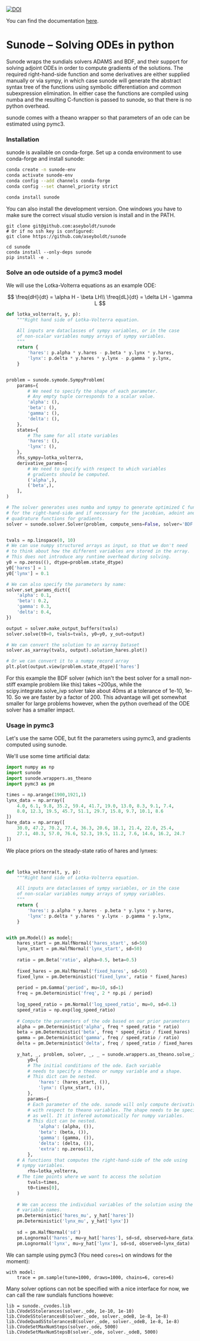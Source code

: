 [![DOI](https://zenodo.org/badge/DOI/10.5281/zenodo.4058330.svg)](https://doi.org/10.5281/zenodo.4058330)


You can find the documentation [here](https://sunode.readthedocs.io/en/latest/index.html).

# Sunode – Solving ODEs in python

Sunode wraps the sundials solvers ADAMS and BDF, and their support for solving
adjoint ODEs in order to compute gradients of the solutions.  The required
right-hand-side function and some derivatives are either supplied manually or
via sympy, in which case sunode will generate the abstract syntax tree of the
functions using symbolic differentiation and common subexpression elimination.
In either case the functions are compiled using numba and the resulting
C-function is passed to sunode, so that there is no python overhead.

sunode comes with a theano wrapper so that parameters of an ode can be estimated
using pymc3.

### Installation
sunode is available on conda-forge. Set up a conda environment to use conda-forge
and install sunode:
```bash
conda create -n sunode-env
conda activate sunode-env
conda config --add channels conda-forge
conda config --set channel_priority strict

conda install sunode
```

You can also install the development version. One windows you have to make
sure the correct visual studio version is install and in the PATH.
```
git clone git@github.com:aseyboldt/sunode
# Or if no ssh key is configured:
git clone https://github.com/aseyboldt/sunode

cd sunode
conda install --only-deps sunode
pip install -e .
```

### Solve an ode outside of a pymc3 model

We will use the Lotka-Volterra equations as an example ODE:

$$
\freq{dH}{dt} = \alpha H - \beta LH\\
\freq{dL}{dt} = \delta LH - \gamma L
$$

```python
def lotka_volterra(t, y, p):
    """Right hand side of Lotka-Volterra equation.

    All inputs are dataclasses of sympy variables, or in the case
    of non-scalar variables numpy arrays of sympy variables.
    """
    return {
        'hares': p.alpha * y.hares - p.beta * y.lynx * y.hares,
        'lynx': p.delta * y.hares * y.lynx - p.gamma * y.lynx,
    }


problem = sunode.symode.SympyProblem(
    params={
        # We need to specify the shape of each parameter.
        # Any empty tuple corresponds to a scalar value.
        'alpha': (),
        'beta': (),
        'gamma': (),
        'delta': (),
    },
    states={
        # The same for all state variables
        'hares': (),
        'lynx': (),
    },
    rhs_sympy=lotka_volterra,
    derivative_params=[
        # We need to specify with respect to which variables
        # gradients should be computed.
        ('alpha',),
        ('beta',),
    ],
)

# The solver generates uses numba and sympy to generate optimized C functions
# for the right-hand-side and if necessary for the jacobian, adoint and
# quadrature functions for gradients.
solver = sunode.solver.Solver(problem, compute_sens=False, solver='BDF')


tvals = np.linspace(0, 10)
# We can use numpy structured arrays as input, so that we don't need
# to think about how the different variables are stored in the array.
# This does not introduce any runtime overhead during solving.
y0 = np.zeros((), dtype=problem.state_dtype)
y0['hares'] = 1
y0['lynx'] = 0.1

# We can also specify the parameters by name:
solver.set_params_dict({
    'alpha': 0.1,
    'beta': 0.2,
    'gamma': 0.3,
    'delta': 0.4,
})

output = solver.make_output_buffers(tvals)
solver.solve(t0=0, tvals=tvals, y0=y0, y_out=output)

# We can convert the solution to an xarray Dataset
solver.as_xarray(tvals, output).solution_hares.plot()

# Or we can convert it to a numpy record array
plt.plot(output.view(problem.state_dtype)['hares']
```

For this example the BDF solver (which isn't the best solver for a small non-stiff
example problem like this) takes ~200μs, while the scipy.integrate.solve_ivp solver
take about 40ms at a tolerance of 1e-10, 1e-10. So we are faster by a factor of 200.
This advantage will get somewhat smaller for large problems however, when the
python overhead of the ODE solver has a smaller impact.

### Usage in pymc3

Let's use the same ODE, but fit the parameters using pymc3, and gradients
computed using sunode.

We'll use some time artificial data:
```python
import numpy as np
import sunode
import sunode.wrappers.as_theano
import pymc3 as pm

times = np.arange(1900,1921,1)
lynx_data = np.array([
    4.0, 6.1, 9.8, 35.2, 59.4, 41.7, 19.0, 13.0, 8.3, 9.1, 7.4,
    8.0, 12.3, 19.5, 45.7, 51.1, 29.7, 15.8, 9.7, 10.1, 8.6
])
hare_data = np.array([
    30.0, 47.2, 70.2, 77.4, 36.3, 20.6, 18.1, 21.4, 22.0, 25.4,
    27.1, 40.3, 57.0, 76.6, 52.3, 19.5, 11.2, 7.6, 14.6, 16.2, 24.7
])
```

We place priors on the steady-state ratio of hares and lynxes:

```python


def lotka_volterra(t, y, p):
    """Right hand side of Lotka-Volterra equation.

    All inputs are dataclasses of sympy variables, or in the case
    of non-scalar variables numpy arrays of sympy variables.
    """
    return {
        'hares': p.alpha * y.hares - p.beta * y.lynx * y.hares,
        'lynx': p.delta * y.hares * y.lynx - p.gamma * y.lynx,
    }


with pm.Model() as model:
    hares_start = pm.HalfNormal('hares_start', sd=50)
    lynx_start = pm.HalfNormal('lynx_start', sd=50)
    
    ratio = pm.Beta('ratio', alpha=0.5, beta=0.5)
        
    fixed_hares = pm.HalfNormal('fixed_hares', sd=50)
    fixed_lynx = pm.Deterministic('fixed_lynx', ratio * fixed_hares)
    
    period = pm.Gamma('period', mu=10, sd=1)
    freq = pm.Deterministic('freq', 2 * np.pi / period)
    
    log_speed_ratio = pm.Normal('log_speed_ratio', mu=0, sd=0.1)
    speed_ratio = np.exp(log_speed_ratio)
    
    # Compute the parameters of the ode based on our prior parameters
    alpha = pm.Deterministic('alpha', freq * speed_ratio * ratio)
    beta = pm.Deterministic('beta', freq * speed_ratio / fixed_hares)
    gamma = pm.Deterministic('gamma', freq / speed_ratio / ratio)
    delta = pm.Deterministic('delta', freq / speed_ratio / fixed_hares / ratio)
    
    y_hat, _, problem, solver, _, _ = sunode.wrappers.as_theano.solve_ivp(
        y0={
	    # The initial conditions of the ode. Each variable
	    # needs to specify a theano or numpy variable and a shape.
	    # This dict can be nested.
            'hares': (hares_start, ()),
            'lynx': (lynx_start, ()),
        },
        params={
	    # Each parameter of the ode. sunode will only compute derivatives
	    # with respect to theano variables. The shape needs to be specified
	    # as well. It it infered automatically for numpy variables.
	    # This dict can be nested.
            'alpha': (alpha, ()),
            'beta': (beta, ()),
            'gamma': (gamma, ()),
            'delta': (delta, ()),
            'extra': np.zeros(1),
        },
	# A functions that computes the right-hand-side of the ode using
	# sympy variables.
        rhs=lotka_volterra,
	# The time points where we want to access the solution
        tvals=times,
        t0=times[0],
    )
    
    # We can access the individual variables of the solution using the
    # variable names.
    pm.Deterministic('hares_mu', y_hat['hares'])
    pm.Deterministic('lynx_mu', y_hat['lynx'])
    
    sd = pm.HalfNormal('sd')
    pm.Lognormal('hares', mu=y_hat['hares'], sd=sd, observed=hare_data)
    pm.Lognormal('lynx', mu=y_hat['lynx'], sd=sd, observed=lynx_data)
```

We can sample using pymc3 (You need `cores=1` on windows for the moment):
```
with model:
    trace = pm.sample(tune=1000, draws=1000, chains=6, cores=6)
```

Many solver options can not be specified with a nice interface for now,
we can call the raw sundials functions howeve:

```
lib = sunode._cvodes.lib
lib.CVodeSStolerances(solver._ode, 1e-10, 1e-10)
lib.CVodeSStolerancesB(solver._ode, solver._odeB, 1e-8, 1e-8)
lib.CVodeQuadSStolerancesB(solver._ode, solver._odeB, 1e-8, 1e-8)
lib.CVodeSetMaxNumSteps(solver._ode, 5000)
lib.CVodeSetMaxNumStepsB(solver._ode, solver._odeB, 5000)
```

